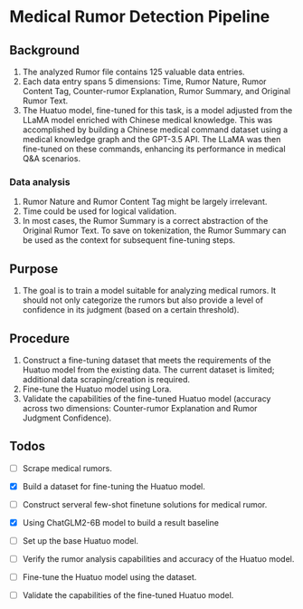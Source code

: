 # Medical Rumor Detection Pipeline

## Background

1. The analyzed Rumor file contains 125 valuable data entries.
2. Each data entry spans 5 dimensions: Time, Rumor Nature, Rumor Content Tag, Counter-rumor Explanation, Rumor Summary, and Original Rumor Text.
3. The Huatuo model, fine-tuned for this task, is a model adjusted from the LLaMA model enriched with Chinese medical knowledge. This was accomplished by building a Chinese medical command dataset using a medical knowledge graph and the GPT-3.5 API. The LLaMA was then fine-tuned on these commands, enhancing its performance in medical Q&A scenarios.

### Data analysis

1. Rumor Nature and Rumor Content Tag might be largely irrelevant.
2. Time could be used for logical validation.
3. In most cases, the Rumor Summary is a correct abstraction of the Original Rumor Text. To save on tokenization, the Rumor Summary can be used as the context for subsequent fine-tuning steps.

## Purpose

1. The goal is to train a model suitable for analyzing medical rumors. It should not only categorize the rumors but also provide a level of confidence in its judgment (based on a certain threshold).

## Procedure

1. Construct a fine-tuning dataset that meets the requirements of the Huatuo model from the existing data. The current dataset is limited; additional data scraping/creation is required.
2. Fine-tune the Huatuo model using Lora.
3. Validate the capabilities of the fine-tuned Huatuo model (accuracy across two dimensions: Counter-rumor Explanation and Rumor Judgment Confidence).

## Todos

- [ ] Scrape medical rumors.
- [x] Build a dataset for fine-tuning the Huatuo model.
- [ ] Construct serveral few-shot finetune solutions for medical rumor.
- [x] Using ChatGLM2-6B model to build a result baseline
- [ ] Set up the base Huatuo model.
- [ ] Verify the rumor analysis capabilities and accuracy of the Huatuo model.
- [ ] Fine-tune the Huatuo model using the dataset.
- [ ] Validate the capabilities of the fine-tuned Huatuo model.


